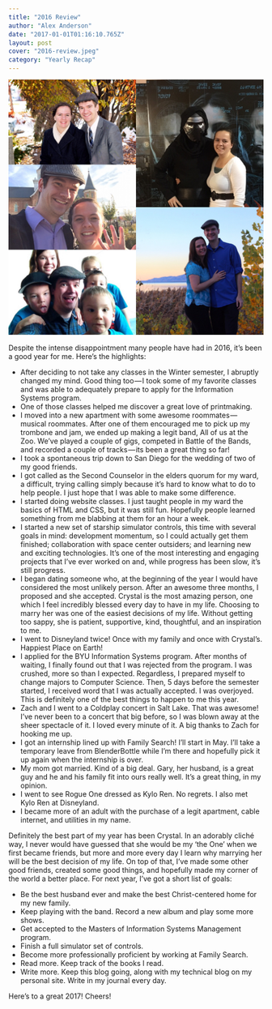 ```yaml
---
title: "2016 Review"
author: "Alex Anderson"
date: "2017-01-01T01:16:10.765Z"
layout: post
cover: "2016-review.jpeg"
category: "Yearly Recap"
---
```


![2016 Review](2016-review.jpeg)

Despite the intense disappointment many people have had in 2016, it’s been a good year for me. Here’s the highlights:

- After deciding to not take any classes in the Winter semester, I abruptly changed my mind. Good thing too — I took some of my favorite classes and was able to adequately prepare to apply for the Information Systems program.
- One of those classes helped me discover a great love of printmaking.
- I moved into a new apartment with some awesome roommates — musical roommates. After one of them encouraged me to pick up my trombone and jam, we ended up making a legit band, All of us at the Zoo. We’ve played a couple of gigs, competed in Battle of the Bands, and recorded a couple of tracks — its been a great thing so far!
- I took a spontaneous trip down to San Diego for the wedding of two of my good friends.
- I got called as the Second Counselor in the elders quorum for my ward, a difficult, trying calling simply because it’s hard to know what to do to help people. I just hope that I was able to make some difference.
- I started doing website classes. I just taught people in my ward the basics of HTML and CSS, but it was still fun. Hopefully people learned something from me blabbing at them for an hour a week.
- I started a new set of starship simulator controls, this time with several goals in mind: development momentum, so I could actually get them finished; collaboration with space center outsiders; and learning new and exciting technologies. It’s one of the most interesting and engaging projects that I’ve ever worked on and, while progress has been slow, it’s still progress.
- I began dating someone who, at the beginning of the year I would have considered the most unlikely person. After an awesome three months, I proposed and she accepted. Crystal is the most amazing person, one which I feel incredibly blessed every day to have in my life. Choosing to marry her was one of the easiest decisions of my life. Without getting too sappy, she is patient, supportive, kind, thoughtful, and an inspiration to me.
- I went to Disneyland twice! Once with my family and once with Crystal’s. Happiest Place on Earth!
- I applied for the BYU Information Systems program. After months of waiting, I finally found out that I was rejected from the program. I was crushed, more so than I expected. Regardless, I prepared myself to change majors to Computer Science. Then, 5 days before the semester started, I received word that I was actually accepted. I was overjoyed. This is definitely one of the best things to happen to me this year.
- Zach and I went to a Coldplay concert in Salt Lake. That was awesome! I’ve never been to a concert that big before, so I was blown away at the sheer spectacle of it. I loved every minute of it. A big thanks to Zach for hooking me up.
- I got an internship lined up with Family Search! I’ll start in May. I’ll take a temporary leave from BlenderBottle while I’m there and hopefully pick it up again when the internship is over.
- My mom got married. Kind of a big deal. Gary, her husband, is a great guy and he and his family fit into ours really well. It’s a great thing, in my opinion.
- I went to see Rogue One dressed as Kylo Ren. No regrets. I also met Kylo Ren at Disneyland.
- I became more of an adult with the purchase of a legit apartment, cable internet, and utilities in my name.

Definitely the best part of my year has been Crystal. In an adorably cliché way, I never would have guessed that she would be my ‘the One’ when we first became friends, but more and more every day I learn why marrying her will be the best decision of my life.
On top of that, I’ve made some other good friends, created some good things, and hopefully made my corner of the world a better place.
For next year, I’ve got a short list of goals:

- Be the best husband ever and make the best Christ-centered home for my new family.
- Keep playing with the band. Record a new album and play some more shows.
- Get accepted to the Masters of Information Systems Management program.
- Finish a full simulator set of controls.
- Become more professionally proficient by working at Family Search.
- Read more. Keep track of the books I read.
- Write more. Keep this blog going, along with my technical blog on my personal site. Write in my journal every day.

Here’s to a great 2017!
Cheers!
